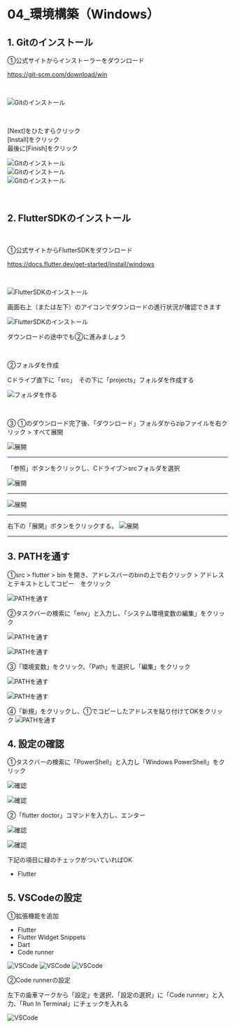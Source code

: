 # **04_環境構築（Windows）**

## **1. Gitのインストール**

①公式サイトからインストーラーをダウンロード  

https://git-scm.com/download/win

<br>

![Gitのインストール](img/dev1-1.png)  

<br>

[Next]をひたすらクリック  
[Install]をクリック  
最後に[Finish]をクリック  

![Gitのインストール](img/dev1-2.png)  
![Gitのインストール](img/dev1-3.png)  
![Gitのインストール](img/dev1-4.png)  

<br>

## **2. FlutterSDKのインストール**

<br>

①公式サイトからFlutterSDKをダウンロード  

https://docs.flutter.dev/get-started/install/windows

<br>

![FlutterSDKのインストール](img/dev2-1.png)  

画面右上（または左下）のアイコンでダウンロードの進行状況が確認できます

![FlutterSDKのインストール](img/dev2-2i.png)  


ダウンロードの途中でも②に進みましょう

<br>

②フォルダを作成

Cドライブ直下に「src」　その下に「projects」フォルダを作成する

![フォルダを作る](img/dev2-2.png)

<br>

③ ①のダウンロード完了後、「ダウンロード」フォルダからzipファイルを右クリック > すべて展開　

![展開](img/dev2-3.png)

---
「参照」ボタンをクリックし、Cドライブ＞srcフォルダを選択

![展開](img/dev2-4.png)

---

![展開](img/dev2-5.png)

---
右下の「展開」ボタンをクリックする。
![展開](img/dev2-6.png)

---

## **3. PATHを通す**

①src > flutter > bin を開き、アドレスバーのbinの上で右クリック > アドレスとテキストとしてコピー　をクリック

![PATHを通す](img/dev3-1.png)

②タスクバーの検索に「env」と入力し、「システム環境変数の編集」をクリック

![PATHを通す](img/dev3-2.png)

![PATHを通す](img/dev3-3.png)

③「環境変数」をクリック、「Path」を選択し「編集」をクリック

![PATHを通す](img/dev3-4.png)

![PATHを通す](img/dev3-5.png)

④「新規」をクリックし、①でコピーしたアドレスを貼り付けてOKをクリック
![PATHを通す](img/dev3-6.png)

## **4. 設定の確認**

①タスクバーの検索に「PowerShell」と入力し「Windows PowerShell」をクリック  

![確認](img/dev4-1.png)

![確認](img/dev4-2.png)

②「flutter doctor」コマンドを入力し、エンター  

![確認](img/dev4-3.png)

![確認](img/dev4-4.png)

下記の項目に緑のチェックがついていればOK

   - Flutter


## **5. VSCodeの設定**

①拡張機能を追加

   - Flutter
   - Flutter Widget Snippets
   - Dart
   - Code runner  

![VSCode](img/dev5-1.png)
![VSCode](img/dev5-2.png)
![VSCode](img/dev5-3.png)

②Code runnerの設定

左下の歯車マークから「設定」を選択、「設定の選択」に「Code runner」と入力、「Run In Terminal」にチェックを入れる  

![VSCode](img/dev5-4.png)  
